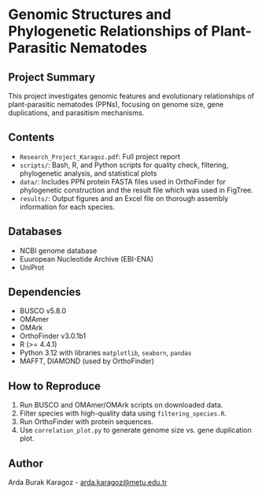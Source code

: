 # Genomic Structures and Phylogenetic Relationships of Plant-Parasitic Nematodes

## Project Summary

This project investigates genomic features and evolutionary relationships of plant-parasitic nematodes (PPNs), focusing on genome size, gene duplications, and parasitism mechanisms.

## Contents
- `Research_Project_Karagoz.pdf`: Full project report
- `scripts/`: Bash, R, and Python scripts for quality check, filtering, phylogenetic analysis, and statistical plots
- `data/`: Includes PPN protein FASTA files used in OrthoFinder for phylogenetic construction and the result file which was used in FigTree.
- `results/`: Output figures and an Excel file on thorough assembly information for each species.

## Databases
- NCBI genome database
- Euuropean Nucleotide Archive (EBI-ENA)
- UniProt

## Dependencies
- BUSCO v5.8.0
- OMAmer
- OMArk
- OrthoFinder v3.0.1b1
- R (>= 4.4.1)
- Python 3.12 with libraries `matplotlib`, `seaborn`, `pandas`
- MAFFT, DIAMOND (used by OrthoFinder)

## How to Reproduce
1. Run BUSCO and OMAmer/OMArk scripts on downloaded data.
2. Filter species with high-quality data using `filtering_species.R`.
3. Run OrthoFinder with protein sequences.
4. Use `correlation_plot.py` to generate genome size vs. gene duplication plot.

## Author
Arda Burak Karagoz - arda.karagoz@metu.edu.tr
